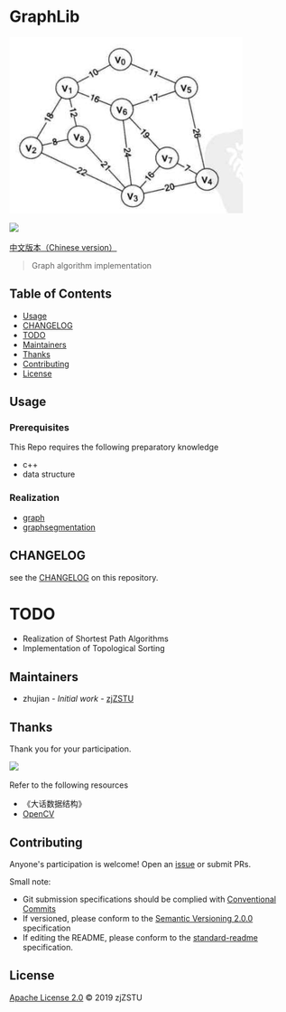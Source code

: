 #  GraphLib

![](./test_graph.png)

[![](https://img.shields.io/badge/commitizen-friendly-brightgreen.svg)](http://commitizen.github.io/cz-cli/)

[中文版本（Chinese version）](./README.zh-CN.md)

> Graph algorithm implementation

## Table of Contents

- [Usage](#usage)
- [CHANGELOG](#changelog)
- [TODO](#todo)
- [Maintainers](#maintainers)
- [Thanks](#Thanks)
- [Contributing](#contributing)
- [License](#license)

## Usage

### Prerequisites

This Repo requires the following preparatory knowledge

* c++
* data structure

### Realization

* [graph](https://github.com/zjZSTU/GraphLib/tree/master/cplusplus/samples/graph)
* [graphsegmentation](https://github.com/zjZSTU/GraphLib/tree/master/cplusplus/samples/graphsegmentation)

## CHANGELOG

see the [CHANGELOG](./CHANGELOG.md) on this repository.

# TODO

* Realization of Shortest Path Algorithms
* Implementation of Topological Sorting

## Maintainers

* zhujian - *Initial work* - [zjZSTU](https://github.com/zjZSTU)

## Thanks

Thank you for your participation.

[![](https://avatars3.githubusercontent.com/u/13742735?s=460&v=4)](https://github.com/zjZSTU)

Refer to the following resources

* 《大话数据结构》
* [OpenCV](https://opencv.org/)

## Contributing

Anyone's participation is welcome! Open an [issue](https://github.com/zjZSTU/graph_algorithm/issues) or submit PRs.

Small note:

* Git submission specifications should be complied with [Conventional Commits](https://www.conventionalcommits.org/en/v1.0.0-beta.4/)
* If versioned, please conform to the [Semantic Versioning 2.0.0](https://semver.org) specification
* If editing the README, please conform to the [standard-readme](https://github.com/RichardLitt/standard-readme) specification.

## License

[Apache License 2.0](LICENSE) © 2019 zjZSTU